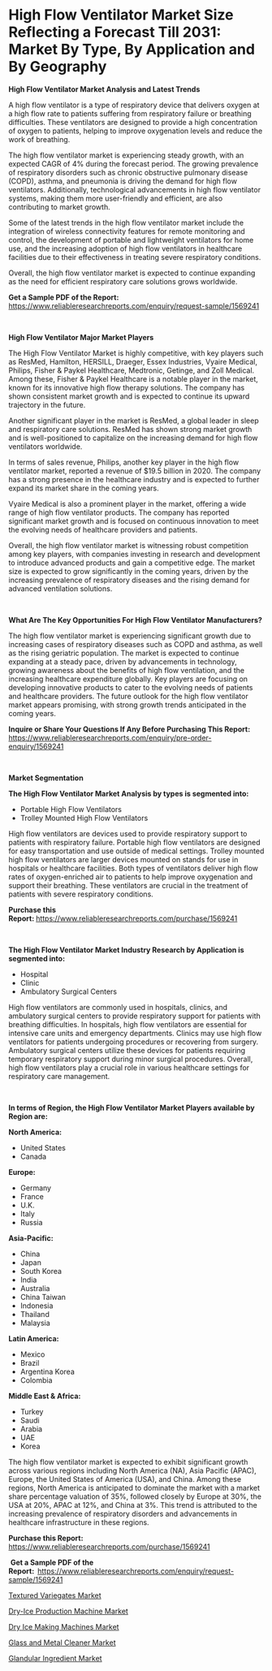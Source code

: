 <p><h1>High Flow Ventilator Market Size Reflecting a Forecast Till 2031: Market By Type, By Application and By Geography</h1></p><p><strong>High Flow Ventilator Market Analysis and Latest Trends</strong></p>
<p><p>A high flow ventilator is a type of respiratory device that delivers oxygen at a high flow rate to patients suffering from respiratory failure or breathing difficulties. These ventilators are designed to provide a high concentration of oxygen to patients, helping to improve oxygenation levels and reduce the work of breathing.</p><p>The high flow ventilator market is experiencing steady growth, with an expected CAGR of 4% during the forecast period. The growing prevalence of respiratory disorders such as chronic obstructive pulmonary disease (COPD), asthma, and pneumonia is driving the demand for high flow ventilators. Additionally, technological advancements in high flow ventilator systems, making them more user-friendly and efficient, are also contributing to market growth.</p><p>Some of the latest trends in the high flow ventilator market include the integration of wireless connectivity features for remote monitoring and control, the development of portable and lightweight ventilators for home use, and the increasing adoption of high flow ventilators in healthcare facilities due to their effectiveness in treating severe respiratory conditions.</p><p>Overall, the high flow ventilator market is expected to continue expanding as the need for efficient respiratory care solutions grows worldwide.</p></p>
<p><strong>Get a Sample PDF of the Report:&nbsp;</strong> <a href="https://www.reliableresearchreports.com/enquiry/request-sample/1569241">https://www.reliableresearchreports.com/enquiry/request-sample/1569241</a></p>
<p>&nbsp;</p>
<p><strong>High Flow Ventilator Major Market Players</strong></p>
<p><p>The High Flow Ventilator Market is highly competitive, with key players such as ResMed, Hamilton, HERSILL, Draeger, Essex Industries, Vyaire Medical, Philips, Fisher & Paykel Healthcare, Medtronic, Getinge, and Zoll Medical. Among these, Fisher & Paykel Healthcare is a notable player in the market, known for its innovative high flow therapy solutions. The company has shown consistent market growth and is expected to continue its upward trajectory in the future. </p><p>Another significant player in the market is ResMed, a global leader in sleep and respiratory care solutions. ResMed has shown strong market growth and is well-positioned to capitalize on the increasing demand for high flow ventilators worldwide. </p><p>In terms of sales revenue, Philips, another key player in the high flow ventilator market, reported a revenue of $19.5 billion in 2020. The company has a strong presence in the healthcare industry and is expected to further expand its market share in the coming years.</p><p>Vyaire Medical is also a prominent player in the market, offering a wide range of high flow ventilator products. The company has reported significant market growth and is focused on continuous innovation to meet the evolving needs of healthcare providers and patients.</p><p>Overall, the high flow ventilator market is witnessing robust competition among key players, with companies investing in research and development to introduce advanced products and gain a competitive edge. The market size is expected to grow significantly in the coming years, driven by the increasing prevalence of respiratory diseases and the rising demand for advanced ventilation solutions.</p></p>
<p>&nbsp;</p>
<p><strong>What Are The Key Opportunities For High Flow Ventilator Manufacturers?</strong></p>
<p><p>The high flow ventilator market is experiencing significant growth due to increasing cases of respiratory diseases such as COPD and asthma, as well as the rising geriatric population. The market is expected to continue expanding at a steady pace, driven by advancements in technology, growing awareness about the benefits of high flow ventilation, and the increasing healthcare expenditure globally. Key players are focusing on developing innovative products to cater to the evolving needs of patients and healthcare providers. The future outlook for the high flow ventilator market appears promising, with strong growth trends anticipated in the coming years.</p></p>
<p><strong>Inquire or Share Your Questions If Any Before Purchasing This Report:</strong> <a href="https://www.reliableresearchreports.com/enquiry/pre-order-enquiry/1569241">https://www.reliableresearchreports.com/enquiry/pre-order-enquiry/1569241</a></p>
<p>&nbsp;</p>
<p><strong>Market Segmentation</strong></p>
<p><strong>The High Flow Ventilator Market Analysis by types is segmented into:</strong></p>
<p><ul><li>Portable High Flow Ventilators</li><li>Trolley Mounted High Flow Ventilators</li></ul></p>
<p><p>High flow ventilators are devices used to provide respiratory support to patients with respiratory failure. Portable high flow ventilators are designed for easy transportation and use outside of medical settings. Trolley mounted high flow ventilators are larger devices mounted on stands for use in hospitals or healthcare facilities. Both types of ventilators deliver high flow rates of oxygen-enriched air to patients to help improve oxygenation and support their breathing. These ventilators are crucial in the treatment of patients with severe respiratory conditions.</p></p>
<p><strong>Purchase this Report:&nbsp;</strong><a href="https://www.reliableresearchreports.com/purchase/1569241">https://www.reliableresearchreports.com/purchase/1569241</a></p>
<p>&nbsp;</p>
<p><strong>The High Flow Ventilator Market Industry Research by Application is segmented into:</strong></p>
<p><ul><li>Hospital</li><li>Clinic</li><li>Ambulatory Surgical Centers</li></ul></p>
<p><p>High flow ventilators are commonly used in hospitals, clinics, and ambulatory surgical centers to provide respiratory support for patients with breathing difficulties. In hospitals, high flow ventilators are essential for intensive care units and emergency departments. Clinics may use high flow ventilators for patients undergoing procedures or recovering from surgery. Ambulatory surgical centers utilize these devices for patients requiring temporary respiratory support during minor surgical procedures. Overall, high flow ventilators play a crucial role in various healthcare settings for respiratory care management.</p></p>
<p>&nbsp;</p>
<p><strong>In terms of Region, the High Flow Ventilator Market Players available by Region are:</strong></p>
<p>
    <p> <strong> North America: </strong>
        <ul>
            <li>United States</li>
            <li>Canada</li>
        </ul>
        </p> 
    <p> <strong> Europe: </strong>
        <ul>
            <li>Germany</li>
            <li>France</li>
            <li>U.K.</li>
            <li>Italy</li>
            <li>Russia</li>
        </ul>
        </p> 
    <p> <strong> Asia-Pacific: </strong>
        <ul>
            <li>China</li>
            <li>Japan</li>
            <li>South Korea</li>
            <li>India</li>
            <li>Australia</li>
            <li>China Taiwan</li>
            <li>Indonesia</li>
            <li>Thailand</li>
            <li>Malaysia</li>
        </ul>
        </p> 
    <p> <strong> Latin America: </strong>
        <ul>
            <li>Mexico</li>
            <li>Brazil</li>
            <li>Argentina Korea</li>
            <li>Colombia</li>
        </ul>
        </p> 
    <p> <strong> Middle East & Africa: </strong>
        <ul>
            <li>Turkey</li>
            <li>Saudi</li>
            <li>Arabia</li>
            <li>UAE</li>
            <li>Korea</li>
        </ul>
    </p>
    </p>
<p><p>The high flow ventilator market is expected to exhibit significant growth across various regions including North America (NA), Asia Pacific (APAC), Europe, the United States of America (USA), and China. Among these regions, North America is anticipated to dominate the market with a market share percentage valuation of 35%, followed closely by Europe at 30%, the USA at 20%, APAC at 12%, and China at 3%. This trend is attributed to the increasing prevalence of respiratory disorders and advancements in healthcare infrastructure in these regions.</p></p>
<p><strong>Purchase this Report: </strong><a href="https://www.reliableresearchreports.com/purchase/1569241">https://www.reliableresearchreports.com/purchase/1569241</a></p>
<p>&nbsp;<strong>Get a Sample PDF of the Report:&nbsp;&nbsp;</strong><a href="https://www.reliableresearchreports.com/enquiry/request-sample/1569241">https://www.reliableresearchreports.com/enquiry/request-sample/1569241</a></p>
<p><strong></strong></p>
<p><p><a href="https://github.com/indrystar/Market-Research-Report-List-2/blob/main/textured-variegates-market.md">Textured Variegates Market</a></p><p><a href="https://issuu.com/reportprime-2/docs/dry-ice-production-machine-market-size-2030.pptx">Dry-Ice Production Machine Market</a></p><p><a href="https://issuu.com/reportprime-2/docs/dry-ice-making-machines-market-size-2030.pptx">Dry Ice Making Machines Market</a></p><p><a href="https://github.com/AKSHATREPORTPRIME/Market-Research-Report-List-3/blob/main/glass-and-metal-cleaner-market.md">Glass and Metal Cleaner Market</a></p><p><a href="https://github.com/mancsybtousav/Market-Research-Report-List-1/blob/main/glandular-ingredient-market.md">Glandular Ingredient Market</a></p></p>